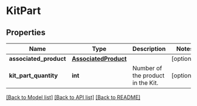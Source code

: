 # KitPart

## Properties
Name | Type | Description | Notes
------------ | ------------- | ------------- | -------------
**associated_product** | [**AssociatedProduct**](AssociatedProduct.md) |  | [optional] 
**kit_part_quantity** | **int** | Number of the product in the Kit. | [optional] 

[[Back to Model list]](../README.md#documentation-for-models) [[Back to API list]](../README.md#documentation-for-api-endpoints) [[Back to README]](../README.md)


